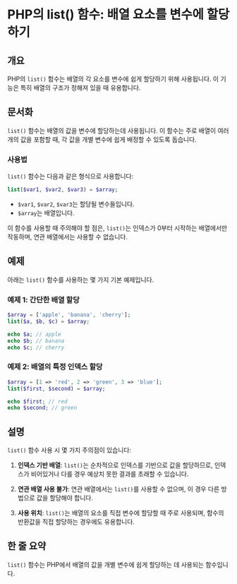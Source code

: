 <!--
Meta Description: # PHP의 list() 함수: 배열 요소를 변수에 할당하기 ## 개요 PHP의 `list()` 함수는 배열의 각 요소를 변수에 쉽게 할당하기 위해 사용됩니다. 이 기능은 특히 배열의 구조가 정해져 있을 때 유용합니다. ## 문서화 `list()` 함수는 배열의 값을 ...
Meta Keywords: list, 변수에, 배열의, array, 함수는
-->

# PHP의 list() 함수: 배열 요소를 변수에 할당하기

## 개요
PHP의 `list()` 함수는 배열의 각 요소를 변수에 쉽게 할당하기 위해 사용됩니다. 이 기능은 특히 배열의 구조가 정해져 있을 때 유용합니다.

## 문서화
`list()` 함수는 배열의 값을 변수에 할당하는데 사용됩니다. 이 함수는 주로 배열이 여러 개의 값을 포함할 때, 각 값을 개별 변수에 쉽게 배정할 수 있도록 돕습니다. 

### 사용법
`list()` 함수는 다음과 같은 형식으로 사용합니다:

```php
list($var1, $var2, $var3) = $array;
```

- `$var1`, `$var2`, `$var3`는 할당될 변수들입니다.
- `$array`는 배열입니다.

이 함수를 사용할 때 주의해야 할 점은, `list()`는 인덱스가 0부터 시작하는 배열에서만 작동하며, 연관 배열에서는 사용할 수 없습니다.

## 예제
아래는 `list()` 함수를 사용하는 몇 가지 기본 예제입니다.

### 예제 1: 간단한 배열 할당
```php
$array = ['apple', 'banana', 'cherry'];
list($a, $b, $c) = $array;

echo $a; // apple
echo $b; // banana
echo $c; // cherry
```

### 예제 2: 배열의 특정 인덱스 할당
```php
$array = [1 => 'red', 2 => 'green', 3 => 'blue'];
list($first, $second) = $array;

echo $first; // red
echo $second; // green
```

## 설명
`list()` 함수 사용 시 몇 가지 주의점이 있습니다:

1. **인덱스 기반 배열**: `list()`는 순차적으로 인덱스를 기반으로 값을 할당하므로, 인덱스가 비어있거나 다를 경우 예상치 못한 결과를 초래할 수 있습니다.
   
2. **연관 배열 사용 불가**: 연관 배열에서는 `list()`를 사용할 수 없으며, 이 경우 다른 방법으로 값을 할당해야 합니다.

3. **사용 위치**: `list()`는 배열의 요소를 직접 변수에 할당할 때 주로 사용되며, 함수의 반환값을 직접 할당하는 경우에도 유용합니다.

## 한 줄 요약
`list()` 함수는 PHP에서 배열의 값을 개별 변수에 쉽게 할당하는 데 사용되는 함수입니다.